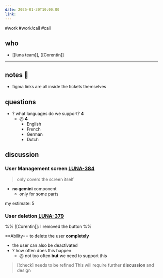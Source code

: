```yaml
---
date: 2025-01-30T10:00:00
link:
---
```

#work #work/call #call

## who
- [[luna team]], [[Corentin]]
---
## notes 📔
 - figma links are all inside the tickets themselves 

## questions
- ? what languages do we support? **4**
	- @ **4** 
		- English 
		- French
		- German
		- Dutch

## discussion

### User **Management** screen [LUNA-384](https://avivgroup.atlassian.net/browse/LUNA-384)
> only covers the screen itself

- **no gemini** component
	- only for some parts

my estimate: 5
### User deletion [LUNA-379](https://avivgroup.atlassian.net/browse/LUNA-379)
%% [[Corentin]]: I removed the button  %%

==Ability== to delete the user **completely**

- the user can also be deactivated
- ? how often does this happen
	- @ not too often **but** we need to support this

> [!check] needs to be refined
> This will require further **discussion** and design